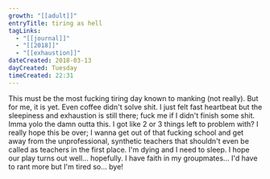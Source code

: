 ```yaml
---
growth: "[[adult]]"
entryTitle: tiring as hell
tagLinks:
  - "[[journal]]"
  - "[[2018]]"
  - "[[exhaustion]]"
dateCreated: 2018-03-13
dayCreated: Tuesday
timeCreated: 22:31
---
```

This must be the most fucking tiring day known to manking (not really). But for me, it is yet. Even coffee didn't solve shit. I just felt fast heartbeat but the sleepiness and exhaustion is still there; fuck me if I didn't finish some shit. Imma yolo the damn outta this. I got like 2 or 3 things left to problem with? I really hope this be over; I wanna get out of that fucking school and get away from the unprofessional, synthetic teachers that shouldn't even be called as teachers in the first place. I'm dying and I need to sleep. I hope our play turns out well... hopefully. I have faith in my groupmates... I'd have to rant more but I'm tired so... bye!